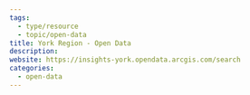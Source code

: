 ```yaml
---
tags:
  - type/resource
  - topic/open-data
title: York Region - Open Data
description:
website: https://insights-york.opendata.arcgis.com/search
categories:
  - open-data
---
```

